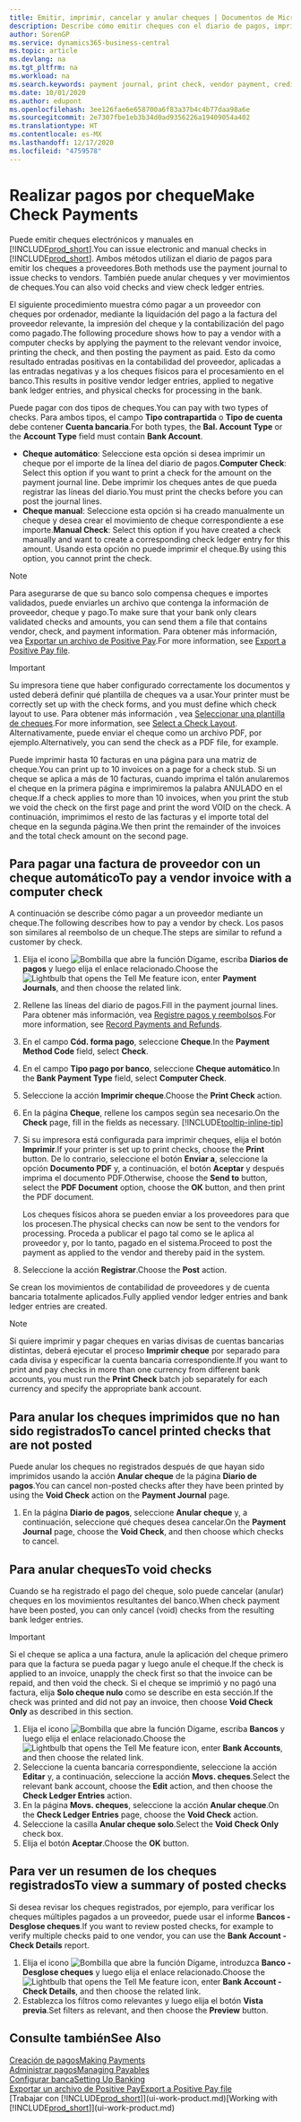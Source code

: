 ```yaml
---
title: Emitir, imprimir, cancelar y anular cheques | Documentos de Microsoft
description: Describe cómo emitir cheques con el diario de pagos, imprimir cheques y anular o ver movimientos de cheques en Business Central.
author: SorenGP
ms.service: dynamics365-business-central
ms.topic: article
ms.devlang: na
ms.tgt_pltfrm: na
ms.workload: na
ms.search.keywords: payment journal, print check, vendor payment, creditor, debt, balance due, AP
ms.date: 10/01/2020
ms.author: edupont
ms.openlocfilehash: 3ee126fae6e658700a6f83a37b4c4b77daa98a6e
ms.sourcegitcommit: 2e7307fbe1eb3b34d0ad9356226a19409054a402
ms.translationtype: HT
ms.contentlocale: es-MX
ms.lasthandoff: 12/17/2020
ms.locfileid: "4759578"
---
```

# <a name="make-check-payments"></a><span data-ttu-id="42cc7-103">Realizar pagos por cheque</span><span class="sxs-lookup"><span data-stu-id="42cc7-103">Make Check Payments</span></span>

<span data-ttu-id="42cc7-104">Puede emitir cheques electrónicos y manuales en [!INCLUDE[prod_short](includes/prod_short.md)].</span><span class="sxs-lookup"><span data-stu-id="42cc7-104">You can issue electronic and manual checks in [!INCLUDE[prod_short](includes/prod_short.md)].</span></span> <span data-ttu-id="42cc7-105">Ambos métodos utilizan el diario de pagos para emitir los cheques a proveedores.</span><span class="sxs-lookup"><span data-stu-id="42cc7-105">Both methods use the payment journal to issue checks to vendors.</span></span> <span data-ttu-id="42cc7-106">También puede anular cheques y ver movimientos de cheques.</span><span class="sxs-lookup"><span data-stu-id="42cc7-106">You can also void checks and view check ledger entries.</span></span>

<span data-ttu-id="42cc7-107">El siguiente procedimiento muestra cómo pagar a un proveedor con cheques por ordenador, mediante la liquidación del pago a la factura del proveedor relevante, la impresión del cheque y la contabilización del pago como pagado.</span><span class="sxs-lookup"><span data-stu-id="42cc7-107">The following procedure shows how to pay a vendor with a computer checks by applying the payment to the relevant vendor invoice, printing the check, and then posting the payment as paid.</span></span> <span data-ttu-id="42cc7-108">Esto da como resultado entradas positivas en la contabilidad del proveedor, aplicadas a las entradas negativas y a los cheques físicos para el procesamiento en el banco.</span><span class="sxs-lookup"><span data-stu-id="42cc7-108">This results in positive vendor ledger entries, applied to negative bank ledger entries, and physical checks for processing in the bank.</span></span>

<span data-ttu-id="42cc7-109">Puede pagar con dos tipos de cheques.</span><span class="sxs-lookup"><span data-stu-id="42cc7-109">You can pay with two types of checks.</span></span> <span data-ttu-id="42cc7-110">Para ambos tipos, el campo **Tipo contrapartida** o **Tipo de cuenta** debe contener **Cuenta bancaria**.</span><span class="sxs-lookup"><span data-stu-id="42cc7-110">For both types, the **Bal. Account Type** or the **Account Type** field must contain **Bank Account**.</span></span>

- <span data-ttu-id="42cc7-111">**Cheque automático**: Seleccione esta opción si desea imprimir un cheque por el importe de la línea del diario de pagos.</span><span class="sxs-lookup"><span data-stu-id="42cc7-111">**Computer Check**: Select this option if you want to print a check for the amount on the payment journal line.</span></span> <span data-ttu-id="42cc7-112">Debe imprimir los cheques antes de que pueda registrar las líneas del diario.</span><span class="sxs-lookup"><span data-stu-id="42cc7-112">You must print the checks before you can post the journal lines.</span></span>
- <span data-ttu-id="42cc7-113">**Cheque manual**: Seleccione esta opción si ha creado manualmente un cheque y desea crear el movimiento de cheque correspondiente a ese importe.</span><span class="sxs-lookup"><span data-stu-id="42cc7-113">**Manual Check**: Select this option if you have created a check manually and want to create a corresponding check ledger entry for this amount.</span></span> <span data-ttu-id="42cc7-114">Usando esta opción no puede imprimir el cheque.</span><span class="sxs-lookup"><span data-stu-id="42cc7-114">By using this option, you cannot print the check.</span></span>

> [!NOTE]  
> <span data-ttu-id="42cc7-115">Para asegurarse de que su banco solo compensa cheques e importes validados, puede enviarles un archivo que contenga la información de proveedor, cheque y pago.</span><span class="sxs-lookup"><span data-stu-id="42cc7-115">To make sure that your bank only clears validated checks and amounts, you can send them a file that contains vendor, check, and payment information.</span></span> <span data-ttu-id="42cc7-116">Para obtener más información, vea [Exportar un archivo de Positive Pay](finance-how-positive-pay.md).</span><span class="sxs-lookup"><span data-stu-id="42cc7-116">For more information, see [Export a Positive Pay file](finance-how-positive-pay.md).</span></span>

> [!IMPORTANT]
> <span data-ttu-id="42cc7-117">Su impresora tiene que haber configurado correctamente los documentos y usted deberá definir qué plantilla de cheques va a usar.</span><span class="sxs-lookup"><span data-stu-id="42cc7-117">Your printer must be correctly set up with the check forms, and you must define which check layout to use.</span></span> <span data-ttu-id="42cc7-118">Para obtener más información , vea [Seleccionar una plantilla de cheques](finance-how-define-check-layouts.md).</span><span class="sxs-lookup"><span data-stu-id="42cc7-118">For more information, see [Select a Check Layout](finance-how-define-check-layouts.md).</span></span> <span data-ttu-id="42cc7-119">Alternativamente, puede enviar el cheque como un archivo PDF, por ejemplo.</span><span class="sxs-lookup"><span data-stu-id="42cc7-119">Alternatively, you can send the check as a PDF file, for example.</span></span>  

<span data-ttu-id="42cc7-120">Puede imprimir hasta 10 facturas en una página para una matriz de cheque.</span><span class="sxs-lookup"><span data-stu-id="42cc7-120">You can print up to 10 invoices on a page for a check stub.</span></span> <span data-ttu-id="42cc7-121">Si un cheque se aplica a más de 10 facturas, cuando imprima el talón anularemos el cheque en la primera página e imprimiremos la palabra ANULADO en el cheque.</span><span class="sxs-lookup"><span data-stu-id="42cc7-121">If a check applies to more than 10 invoices, when you print the stub we void the check on the first page and print the word VOID on the check.</span></span> <span data-ttu-id="42cc7-122">A continuación, imprimimos el resto de las facturas y el importe total del cheque en la segunda página.</span><span class="sxs-lookup"><span data-stu-id="42cc7-122">We then print the remainder of the invoices and the total check amount on the second page.</span></span>

## <a name="to-pay-a-vendor-invoice-with-a-computer-check"></a><span data-ttu-id="42cc7-123">Para pagar una factura de proveedor con un cheque automático</span><span class="sxs-lookup"><span data-stu-id="42cc7-123">To pay a vendor invoice with a computer check</span></span>
<span data-ttu-id="42cc7-124">A continuación se describe cómo pagar a un proveedor mediante un cheque.</span><span class="sxs-lookup"><span data-stu-id="42cc7-124">The following describes how to pay a vendor by check.</span></span> <span data-ttu-id="42cc7-125">Los pasos son similares al reembolso de un cheque.</span><span class="sxs-lookup"><span data-stu-id="42cc7-125">The steps are similar to refund a customer by check.</span></span>

1. <span data-ttu-id="42cc7-126">Elija el icono ![Bombilla que abre la función Dígame](media/ui-search/search_small.png "Dígame qué desea hacer"), escriba **Diarios de pagos** y luego elija el enlace relacionado.</span><span class="sxs-lookup"><span data-stu-id="42cc7-126">Choose the ![Lightbulb that opens the Tell Me feature](media/ui-search/search_small.png "Tell me what you want to do") icon, enter **Payment Journals**, and then choose the related link.</span></span>
2. <span data-ttu-id="42cc7-127">Rellene las líneas del diario de pagos.</span><span class="sxs-lookup"><span data-stu-id="42cc7-127">Fill in the payment journal lines.</span></span> <span data-ttu-id="42cc7-128">Para obtener más información, vea [Registre pagos y reembolsos](payables-how-post-payments-refunds.md).</span><span class="sxs-lookup"><span data-stu-id="42cc7-128">For more information, see [Record Payments and Refunds](payables-how-post-payments-refunds.md).</span></span>
3. <span data-ttu-id="42cc7-129">En el campo **Cód. forma pago**, seleccione **Cheque**.</span><span class="sxs-lookup"><span data-stu-id="42cc7-129">In the **Payment Method Code** field, select **Check**.</span></span>
4. <span data-ttu-id="42cc7-130">En el campo **Tipo pago por banco**, seleccione **Cheque automático**.</span><span class="sxs-lookup"><span data-stu-id="42cc7-130">In the **Bank Payment Type** field, select **Computer Check**.</span></span>
5. <span data-ttu-id="42cc7-131">Seleccione la acción **Imprimir cheque**.</span><span class="sxs-lookup"><span data-stu-id="42cc7-131">Choose the **Print Check** action.</span></span>
6. <span data-ttu-id="42cc7-132">En la página **Cheque**, rellene los campos según sea necesario.</span><span class="sxs-lookup"><span data-stu-id="42cc7-132">On the **Check** page, fill in the fields as necessary.</span></span> [!INCLUDE[tooltip-inline-tip](includes/tooltip-inline-tip_md.md)]
7. <span data-ttu-id="42cc7-133">Si su impresora está configurada para imprimir cheques, elija el botón **Imprimir**.</span><span class="sxs-lookup"><span data-stu-id="42cc7-133">If your printer is set up to print checks, choose the **Print** button.</span></span> <span data-ttu-id="42cc7-134">De lo contrario, seleccione el botón **Enviar a**, seleccione la opción **Documento PDF** y, a continuación, el botón **Aceptar** y después imprima el documento PDF.</span><span class="sxs-lookup"><span data-stu-id="42cc7-134">Otherwise, choose the **Send to** button, select the **PDF Document** option, choose the **OK** button, and then print the PDF document.</span></span>

    <span data-ttu-id="42cc7-135">Los cheques físicos ahora se pueden enviar a los proveedores para que los procesen.</span><span class="sxs-lookup"><span data-stu-id="42cc7-135">The physical checks can now be sent to the vendors for processing.</span></span> <span data-ttu-id="42cc7-136">Proceda a publicar el pago tal como se le aplica al proveedor y, por lo tanto, pagado en el sistema.</span><span class="sxs-lookup"><span data-stu-id="42cc7-136">Proceed to post the payment as applied to the vendor and thereby paid in the system.</span></span>
8. <span data-ttu-id="42cc7-137">Seleccione la acción **Registrar**.</span><span class="sxs-lookup"><span data-stu-id="42cc7-137">Choose the **Post** action.</span></span>

<span data-ttu-id="42cc7-138">Se crean los movimientos de contabilidad de proveedores y de cuenta bancaria totalmente aplicados.</span><span class="sxs-lookup"><span data-stu-id="42cc7-138">Fully applied vendor ledger entries and bank ledger entries are created.</span></span>

> [!NOTE]  
> <span data-ttu-id="42cc7-139">Si quiere imprimir y pagar cheques en varias divisas de cuentas bancarias distintas, deberá ejecutar el proceso **Imprimir cheque** por separado para cada divisa y especificar la cuenta bancaria correspondiente.</span><span class="sxs-lookup"><span data-stu-id="42cc7-139">If you want to print and pay checks in more than one currency from different bank accounts, you must run the **Print Check** batch job separately for each currency and specify the appropriate bank account.</span></span>

## <a name="to-cancel-printed-checks-that-are-not-posted"></a><span data-ttu-id="42cc7-140">Para anular los cheques imprimidos que no han sido registrados</span><span class="sxs-lookup"><span data-stu-id="42cc7-140">To cancel printed checks that are not posted</span></span>
<span data-ttu-id="42cc7-141">Puede anular los cheques no registrados después de que hayan sido imprimidos usando la acción **Anular cheque** de la página **Diario de pagos**.</span><span class="sxs-lookup"><span data-stu-id="42cc7-141">You can cancel non-posted checks after they have been printed by using the **Void Check** action on the **Payment Journal** page.</span></span>

1. <span data-ttu-id="42cc7-142">En la página **Diario de pagos**, seleccione **Anular cheque** y, a continuación, seleccione qué cheques desea cancelar.</span><span class="sxs-lookup"><span data-stu-id="42cc7-142">On the **Payment Journal** page, choose the **Void Check**, and then choose which checks to cancel.</span></span>

## <a name="to-void-checks"></a><span data-ttu-id="42cc7-143">Para anular cheques</span><span class="sxs-lookup"><span data-stu-id="42cc7-143">To void checks</span></span>

<span data-ttu-id="42cc7-144">Cuando se ha registrado el pago del cheque, solo puede cancelar (anular) cheques en los movimientos resultantes del banco.</span><span class="sxs-lookup"><span data-stu-id="42cc7-144">When check payment have been posted, you can only cancel (void) checks from the resulting bank ledger entries.</span></span>

> [!IMPORTANT]
> <span data-ttu-id="42cc7-145">Si el cheque se aplica a una factura, anule la aplicación del cheque primero para que la factura se pueda pagar y luego anule el cheque.</span><span class="sxs-lookup"><span data-stu-id="42cc7-145">If the check is applied to an invoice, unapply the check first so that the invoice can be repaid, and then void the check.</span></span> <span data-ttu-id="42cc7-146">Si el cheque se imprimió y no pagó una factura, elija **Solo cheque nulo** como se describe en esta sección.</span><span class="sxs-lookup"><span data-stu-id="42cc7-146">If the check was printed and did not pay an invoice, then choose **Void Check Only** as described in this section.</span></span>

1. <span data-ttu-id="42cc7-147">Elija el icono ![Bombilla que abre la función Dígame](media/ui-search/search_small.png "Dígame qué desea hacer"), escriba **Bancos** y luego elija el enlace relacionado.</span><span class="sxs-lookup"><span data-stu-id="42cc7-147">Choose the ![Lightbulb that opens the Tell Me feature](media/ui-search/search_small.png "Tell me what you want to do") icon, enter **Bank Accounts**, and then choose the related link.</span></span>
2. <span data-ttu-id="42cc7-148">Seleccione la cuenta bancaria correspondiente, seleccione la acción **Editar** y, a continuación, seleccione la acción **Movs. cheques**.</span><span class="sxs-lookup"><span data-stu-id="42cc7-148">Select the relevant bank account, choose the **Edit** action, and then choose the **Check Ledger Entries** action.</span></span>
3. <span data-ttu-id="42cc7-149">En la página **Movs. cheques**, seleccione la acción **Anular cheque**.</span><span class="sxs-lookup"><span data-stu-id="42cc7-149">On the **Check Ledger Entries** page, choose the **Void Check** action.</span></span>
4. <span data-ttu-id="42cc7-150">Seleccione la casilla **Anular cheque solo**.</span><span class="sxs-lookup"><span data-stu-id="42cc7-150">Select the **Void Check Only** check box.</span></span>
5. <span data-ttu-id="42cc7-151">Elija el botón **Aceptar**.</span><span class="sxs-lookup"><span data-stu-id="42cc7-151">Choose the **OK** button.</span></span>

## <a name="to-view-a-summary-of-posted-checks"></a><span data-ttu-id="42cc7-152">Para ver un resumen de los cheques registrados</span><span class="sxs-lookup"><span data-stu-id="42cc7-152">To view a summary of posted checks</span></span>
<span data-ttu-id="42cc7-153">Si desea revisar los cheques registrados, por ejemplo, para verificar los cheques múltiples pagados a un proveedor, puede usar el informe **Bancos - Desglose cheques**.</span><span class="sxs-lookup"><span data-stu-id="42cc7-153">If you want to review posted checks, for example to verify multiple checks paid to one vendor, you can use the **Bank Account - Check Details** report.</span></span>
1. <span data-ttu-id="42cc7-154">Elija el icono ![Bombilla que abre la función Dígame](media/ui-search/search_small.png "Dígame qué desea hacer"), introduzca **Banco - Desglose cheques** y luego elija el enlace relacionado.</span><span class="sxs-lookup"><span data-stu-id="42cc7-154">Choose the ![Lightbulb that opens the Tell Me feature](media/ui-search/search_small.png "Tell me what you want to do") icon, enter **Bank Account - Check Details**, and then choose the related link.</span></span>
2. <span data-ttu-id="42cc7-155">Establezca los filtros como relevantes y luego elija el botón **Vista previa**.</span><span class="sxs-lookup"><span data-stu-id="42cc7-155">Set filters as relevant, and then choose the **Preview** button.</span></span>

## <a name="see-also"></a><span data-ttu-id="42cc7-156">Consulte también</span><span class="sxs-lookup"><span data-stu-id="42cc7-156">See Also</span></span>
[<span data-ttu-id="42cc7-157">Creación de pagos</span><span class="sxs-lookup"><span data-stu-id="42cc7-157">Making Payments</span></span>](payables-make-payments.md)  
[<span data-ttu-id="42cc7-158">Administrar pagos</span><span class="sxs-lookup"><span data-stu-id="42cc7-158">Managing Payables</span></span>](payables-manage-payables.md)  
[<span data-ttu-id="42cc7-159">Configurar banca</span><span class="sxs-lookup"><span data-stu-id="42cc7-159">Setting Up Banking</span></span>](bank-setup-banking.md)  
[<span data-ttu-id="42cc7-160">Exportar un archivo de Positive Pay</span><span class="sxs-lookup"><span data-stu-id="42cc7-160">Export a Positive Pay file</span></span>](finance-how-positive-pay.md)  
<span data-ttu-id="42cc7-161">[Trabajar con [!INCLUDE[prod_short](includes/prod_short.md)]](ui-work-product.md)</span><span class="sxs-lookup"><span data-stu-id="42cc7-161">[Working with [!INCLUDE[prod_short](includes/prod_short.md)]](ui-work-product.md)</span></span>  

